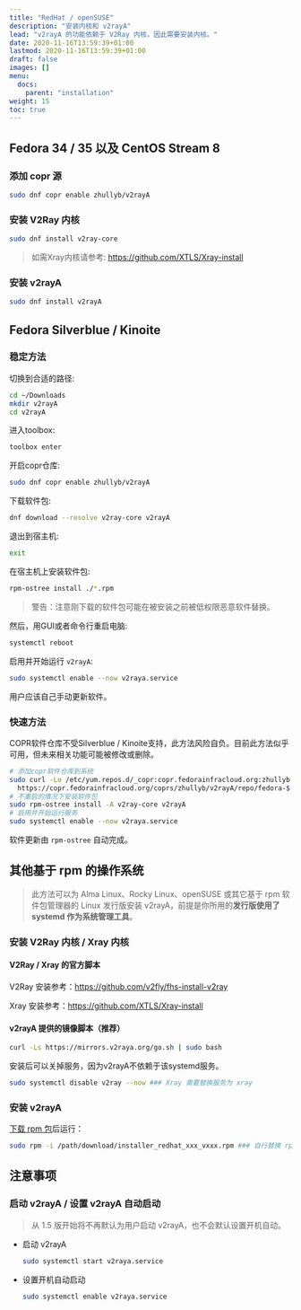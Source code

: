 ```yaml
---
title: "RedHat / openSUSE"
description: "安装内核和 v2rayA"
lead: "v2rayA 的功能依赖于 V2Ray 内核，因此需要安装内核。"
date: 2020-11-16T13:59:39+01:00
lastmod: 2020-11-16T13:59:39+01:00
draft: false
images: []
menu:
  docs:
    parent: "installation"
weight: 15
toc: true
---
```


## Fedora 34 / 35 以及 CentOS Stream 8

### 添加 copr 源

```bash
sudo dnf copr enable zhullyb/v2rayA
```

### 安装 V2Ray 内核

```bash
sudo dnf install v2ray-core
```

> 如需Xray内核请参考: <https://github.com/XTLS/Xray-install>

### 安装 v2rayA

```bash
sudo dnf install v2rayA
```

## Fedora Silverblue / Kinoite
### 稳定方法
切换到合适的路径:
```bash
cd ~/Downloads
mkdir v2rayA
cd v2rayA
```

进入toolbox:
```bash
toolbox enter
```

开启copr仓库:
```bash
sudo dnf copr enable zhullyb/v2rayA
```

下载软件包:
```bash
dnf download --resolve v2ray-core v2rayA
```

退出到宿主机:
```bash
exit
```

在宿主机上安装软件包:
```bash
rpm-ostree install ./*.rpm
```

> 警告：注意刚下载的软件包可能在被安装之前被低权限恶意软件替换。
> 
然后，用GUI或者命令行重启电脑:
```bash
systemctl reboot
```

启用并开始运行 `v2rayA`:
```bash
sudo systemctl enable --now v2raya.service
```

用户应该自己手动更新软件。

### 快速方法
COPR软件仓库不受Silverblue / Kinoite支持，此方法风险自负。目前此方法似乎可用，但未来相关功能可能被修改或删除。

```bash
# 添加copr软件仓库到系统
sudo curl -Lo /etc/yum.repos.d/_copr:copr.fedorainfracloud.org:zhullyb:v2rayA.repo \
  https://copr.fedorainfracloud.org/coprs/zhullyb/v2rayA/repo/fedora-$(rpm -E %fedora)/zhullyb-v2rayA-fedora-$(rpm -E %fedora).repo
# 不重启的情况下安装软件包
sudo rpm-ostree install -A v2ray-core v2rayA
# 启用并开始运行服务
sudo systemctl enable --now v2raya.service
```

软件更新由 `rpm-ostree` 自动完成。


## 其他基于 rpm 的操作系统

> 此方法可以为 Alma Linux、Rocky Linux、openSUSE 或其它基于 rpm 软件包管理器的 Linux 发行版安装 v2rayA，前提是你所用的**发行版使用了 systemd 作为系统管理工具**。

### 安装 V2Ray 内核 / Xray 内核

#### V2Ray / Xray 的官方脚本

V2Ray 安装参考：<https://github.com/v2fly/fhs-install-v2ray>

Xray 安装参考：<https://github.com/XTLS/Xray-install>

#### v2rayA 提供的镜像脚本（推荐）

```bash
curl -Ls https://mirrors.v2raya.org/go.sh | sudo bash
```

安装后可以关掉服务，因为v2rayA不依赖于该systemd服务。

```bash
sudo systemctl disable v2ray --now ### Xray 需要替换服务为 xray
```

### 安装 v2rayA

[下载 rpm 包](https://github.com/v2rayA/v2rayA/releases)后运行：

```bash
sudo rpm -i /path/download/installer_redhat_xxx_vxxx.rpm ### 自行替换 rpm 包所在的实际路径
```

## 注意事项

### 启动 v2rayA / 设置 v2rayA 自动启动

> 从 1.5 版开始将不再默认为用户启动 v2rayA，也不会默认设置开机自动。

- 启动 v2rayA

  ```bash
  sudo systemctl start v2raya.service
  ```

- 设置开机自动启动

  ```bash
  sudo systemctl enable v2raya.service
  ```
